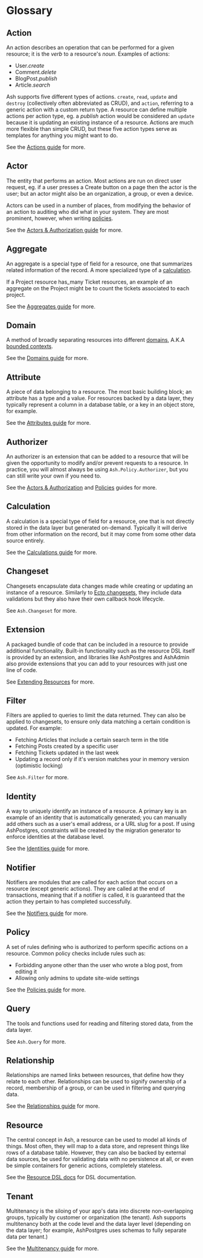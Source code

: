 # Glossary

## Action

An action describes an operation that can be performed for a given resource; it is the _verb_ to a resource's _noun_. Examples of actions:

- User._create_
- Comment._delete_
- BlogPost._publish_
- Article._search_

Ash supports five different types of actions. `create`, `read`, `update` and `destroy` (collectively often abbreviated as CRUD), and `action`, referring to a generic action with a custom return type. A resource can define multiple actions per action type, eg. a _publish_ action would be considered an `update` because it is updating an existing instance of a resource. Actions are much more flexible than simple CRUD, but these five action types serve as templates for anything you might want to do.

See the [Actions guide](/documentation/topics/actions/actions.md) for more.

## Actor

The entity that performs an action. Most actions are run on direct user request, eg. if a user presses a Create button on a page then the actor is the user; but an actor might also be an organization, a group, or even a device.

Actors can be used in a number of places, from modifying the behavior of an action to auditing who did what in your system. They are most prominent, however, when writing [policies](#policy).

See the [Actors & Authorization guide](/documentation/topics/security/actors-and-authorization.md) for more.

## Aggregate

An aggregate is a special type of field for a resource, one that summarizes related information of the record. A more specialized type of a [calculation](#calculation).

If a Project resource has_many Ticket resources, an example of an aggregate on the Project might be to count the tickets associated to each project.

See the [Aggregates guide](/documentation/topics/resources/aggregates.md) for more.

## Domain

A method of broadly separating resources into different [domains](<https://en.wikipedia.org/wiki/Domain_(software_engineering)>), A.K.A [bounded contexts](https://martinfowler.com/bliki/BoundedContext.html).

See the [Domains guide](/documentation/topics/domains.md) for more.

## Attribute

A piece of data belonging to a resource. The most basic building block; an attribute has a type and a value. For resources backed by a data layer, they typically represent a column in a database table, or a key in an object store, for example.

See the [Attributes guide](/documentation/topics/resources/attributes.md) for more.

## Authorizer

An authorizer is an extension that can be added to a resource that will be given the opportunity to modify and/or prevent requests to a resource. In practice, you will almost always be using `Ash.Policy.Authorizer`, but you can still write your own if you need to.

See the [Actors & Authorization](documentation/topics/security/actors-and-authorization.md) and [Policies](documentation/topics/security/policies.md) guides for more.

## Calculation

A calculation is a special type of field for a resource, one that is not directly stored in the data layer but generated on-demand. Typically it will derive from other information on the record, but it may come from some other data source entirely.

See the [Calculations guide](/documentation/topics/resources/calculations.md) for more.

## Changeset

Changesets encapsulate data changes made while creating or updating an instance of a resource. Similarly to [Ecto changesets](https://hexdocs.pm/ecto/Ecto.Changeset.html), they include data validations but they also have their own callback hook lifecycle.

See `Ash.Changeset` for more.

## Extension

A packaged bundle of code that can be included in a resource to provide additional functionality. Built-in functionality such as the resource DSL itself is provided by an extension, and libraries like AshPostgres and AshAdmin also provide extensions that you can add to your resources with just one line of code.

See [Extending Resources](/documentation/topics/advanced/writing-extensions.md) for more.

## Filter

Filters are applied to queries to limit the data returned. They can also be applied to changesets, to ensure only data matching a certain condition is updated. For example:

- Fetching Articles that include a certain search term in the title
- Fetching Posts created by a specific user
- Fetching Tickets updated in the last week
- Updating a record only if it's version matches your in memory version (optimistic locking)

See `Ash.Filter` for more.

## Identity

A way to uniquely identify an instance of a resource. A primary key is an example of an identity that is automatically generated; you can manually add others such as a user's email address, or a URL slug for a post. If using AshPostgres, constraints will be created by the migration generator to enforce identities at the database level.

See the [Identities guide](/documentation/topics/resources/identities.md) for more.

## Notifier

Notifiers are modules that are called for each action that occurs on a resource (except generic actions). They are called at the end of transactions, meaning that if a notifier is called, it is guaranteed that the action they pertain to has completed successfully.

See the [Notifiers guide](/documentation/topics/resources/notifiers.md) for more.

## Policy

A set of rules defining who is authorized to perform specific actions on a resource. Common policy checks include rules such as:

- Forbidding anyone other than the user who wrote a blog post, from editing it
- Allowing only admins to update site-wide settings

See the [Policies guide](/documentation/topics/security/policies.md) for more.

## Query

The tools and functions used for reading and filtering stored data, from the data layer.

See `Ash.Query` for more.

## Relationship

Relationships are named links between resources, that define how they relate to each other. Relationships can be used to signify ownership of a record, membership of a group, or can be used in filtering and querying data.

See the [Relationships guide](/documentation/topics/resources/relationships.md) for more.

## Resource

The central concept in Ash, a resource can be used to model all kinds of things. Most often, they will map to a data store, and represent things like rows of a database table. However, they can also be backed by external data sources, be used for validating data with no persistence at all, or even be simple containers for generic actions, completely stateless.

See the [Resource DSL docs](dsl-ash-resource.html) for DSL documentation.

## Tenant

Multitenancy is the siloing of your app's data into discrete non-overlapping groups, typically by customer or organization (the tenant). Ash supports multitenancy both at the code level and the data layer level (depending on the data layer; for example, AshPostgres uses schemas to fully separate data per tenant.)

See the [Multitenancy guide](/documentation/topics/advanced/multitenancy.md) for more.
